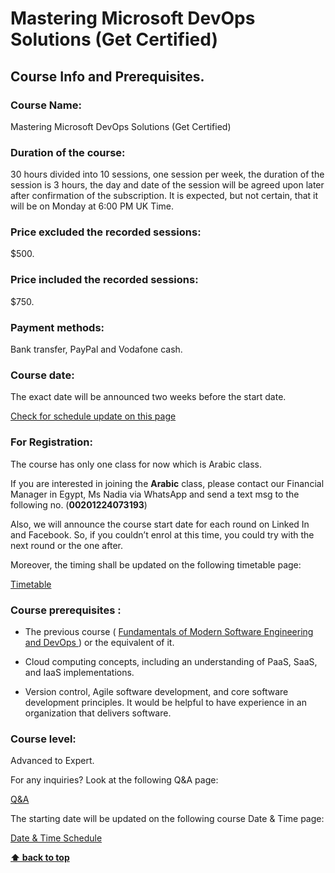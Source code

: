 # Mastering Microsoft DevOps Solutions (Get Certified)

## Course Info and Prerequisites.

### Course Name: 

Mastering Microsoft DevOps Solutions (Get Certified)

### Duration of the course: 

30 hours divided into 10 sessions, one session per week, the duration of the session is 3 hours, the day and date of the session will be agreed upon later after confirmation of the subscription. It is expected, but not certain, that it will be on Monday at 6:00 PM UK Time.
  
### Price excluded the recorded sessions:

$500.
 
### Price included the recorded sessions: 

$750.

  
### Payment methods:

Bank transfer, PayPal and Vodafone cash.

  
### Course date:

The exact date will be announced two weeks before the start date.

[Check for schedule update on this page](/source/course-schedule.md)


### For Registration:

The course has only one class for now which is Arabic class. 


If you are interested in joining the **Arabic** class, please contact our Financial Manager in Egypt, Ms Nadia via WhatsApp and send a text msg to the following no. (**00201224073193**)

Also, we will announce the course start date for each round on Linked In and Facebook. So, if you couldn’t enrol at this time, you could try with the next round or the one after.

Moreover, the timing shall be updated on the following timetable page:

[Timetable](/source/course-schedule.md)


  
### Course prerequisites : 

- The previous course ( [Fundamentals of Modern Software Engineering and DevOps ](../advanced-introduction-to-devops)) or the equivalent of it.

- Cloud computing concepts, including an understanding of PaaS, SaaS, and IaaS implementations.

- Version control, Agile software development, and core software development principles. It would be helpful to have experience in an organization that delivers software.



### Course level:

Advanced to Expert.

For any inquiries? Look at the following Q&A page:

[Q&A](microsoft-devops-faq.md)

The starting date will be updated on the following course Date & Time page:

[Date & Time Schedule ](../course-schedule.md)

**[⬆ back to top](#mastering-microsoft-devops-solutions-get-certified)**
